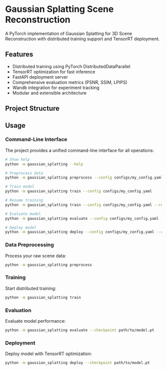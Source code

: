 # Gaussian Splatting Scene Reconstruction

A PyTorch implementation of Gaussian Splatting for 3D Scene Reconstruction with distributed training support and TensorRT deployment.

## Features

- Distributed training using PyTorch DistributedDataParallel
- TensorRT optimization for fast inference
- FastAPI deployment server
- Comprehensive evaluation metrics (PSNR, SSIM, LPIPS)
- Wandb integration for experiment tracking
- Modular and extensible architecture

## Project Structure 

## Usage

### Command-Line Interface

The project provides a unified command-line interface for all operations:

```bash
# Show help
python -m gaussian_splatting --help

# Preprocess data
python -m gaussian_splatting preprocess --config configs/my_config.yaml

# Train model
python -m gaussian_splatting train --config configs/my_config.yaml

# Resume training
python -m gaussian_splatting train --config configs/my_config.yaml --resume

# Evaluate model
python -m gaussian_splatting evaluate --config configs/my_config.yaml --checkpoint path/to/checkpoint.pt

# Deploy model
python -m gaussian_splatting deploy --config configs/my_config.yaml --checkpoint path/to/checkpoint.pt
```

### Data Preprocessing

Process your raw scene data:

```bash
python -m gaussian_splatting preprocess
```

### Training

Start distributed training:

```bash
python -m gaussian_splatting train
```

### Evaluation

Evaluate model performance:

```bash
python -m gaussian_splatting evaluate --checkpoint path/to/model.pt
```

### Deployment

Deploy model with TensorRT optimization:

```bash
python -m gaussian_splatting deploy --checkpoint path/to/model.pt
``` 